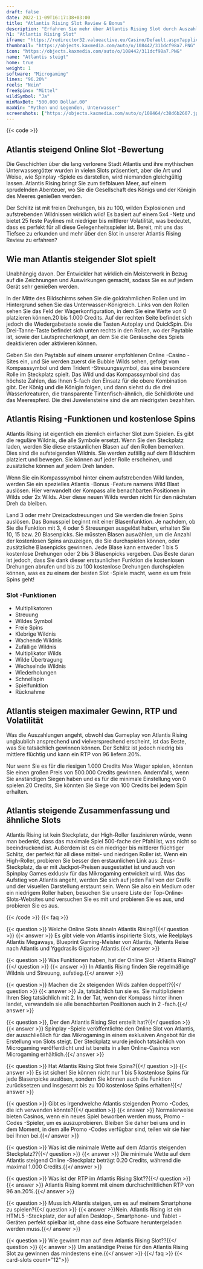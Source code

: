 ```yaml
---
draft: false
date: 2022-11-09T16:17:38+03:00
title: "Atlantis Rising Slot Review & Bonus"
description: "Erfahren Sie mehr über Atlantis Rising Slot durch Auszahlungen von Microgaming, Volatilität, RTP, Funktionen und erhalten kostenlose Spins und Casino -Boni von den Top -Online -Casinos!"
h1: "Atlantis Rising Slot"
iframe: "https://redirector32.valueactive.eu/Casino/Default.aspx?applicationid=4023&serverid=22619&gameid=atlantisRisingDesktop&ul=en&variant=uat-demo&sext1=demo&sext2=demo&lobbyURL=http://www.microgaming.co.uk/games?searchterm=atlantis%20rising&pagesize=25&sortorder=Descending&sortfield=Release%20Date"
thumbnail: "https://objects.kaxmedia.com/auto/o/108442/311dcf98a7.PNG"
icon: "https://objects.kaxmedia.com/auto/o/108442/311dcf98a7.PNG"
name: "Atlantis steigt"
home: true
weight: 1
software: "Microgaming"
lines: "96.20%"
reels: "Nein"
freeSpins: "Mittel"
wildSymbol: "Ja"
minMaxBet: "500.000 Dollar.00"
maxWin: "Mythen und Legenden, Unterwasser"
screenshots: ["https://objects.kaxmedia.com/auto/o/108464/c38d6b2607.jpeg"]
---
```


{{< code >}}<h2>Atlantis steigend Online Slot -Bewertung</h2><p>Die Geschichten über die lang verlorene Stadt Atlantis und ihre mythischen Unterwassergötter wurden in vielen Slots präsentiert, aber die Art und Weise, wie Spinplay -Spiele es darstellen, wird niemanden gleichgültig lassen. Atlantis Rising bringt Sie zum tiefblauen Meer, auf einem sprudelnden Abenteuer, wo Sie die Gesellschaft des Königs und der Königin des Meeres genießen werden.</p><p>Der Schlitz ist mit freien Drehungen, bis zu 100, wilden Explosionen und aufstrebenden Wildnissen wirklich wild! Es basiert auf einem 5x4 -Netz und bietet 25 feste Paylines mit niedriger bis mittlerer Volatilität, was bedeutet, dass es perfekt für all diese Gelegenheitsspieler ist. Bereit, mit uns das Tiefsee zu erkunden und mehr über den Slot in unserer Atlantis Rising Review zu erfahren?</p><h2>Wie man Atlantis steigender Slot spielt</h2><p>Unabhängig davon. Der Entwickler hat wirklich ein Meisterwerk in Bezug auf die Zeichnungen und Auswirkungen gemacht, sodass Sie es auf jedem Gerät sehr genießen werden.</p><p>In der Mitte des Bildschirms sehen Sie die goldrahmlichen Rollen und im Hintergrund sehen Sie das Unterwasser-Königreich. Links von den Rollen sehen Sie das Feld der Wagerkonfiguration, in dem Sie eine Wette von 0 platzieren können.20 bis 1.000 Credits. Auf der rechten Seite befindet sich jedoch die Wiedergabetaste sowie die Tasten Autoplay und QuickSpin. Die Drei-Tanne-Taste befindet sich unten rechts in den Rollen, wo der Paytable ist, sowie der Lautsprecherknopf, an dem Sie die Geräusche des Spiels deaktivieren oder aktivieren können.</p><p>Geben Sie den Paytable auf einem unserer empfohlenen Online -Casino -Sites ein, und Sie werden zuerst die Bubble Wilds sehen, gefolgt vom Kompasssymbol und dem Trident -Streuungssymbol, das eine besondere Rolle im Steckplatz spielt. Das Wild und das Kompasssymbol sind das höchste Zahlen, das Ihnen 5-fach den Einsatz für die obere Kombination gibt. Der König und die Königin folgen, und dann siehst du die drei Wasserkreaturen, die transparente Tintenfisch-ähnlich, die Schildkröte und das Meerespferd. Die drei Juwelensteine sind die am niedrigsten bezahlten.</p><h2>Atlantis Rising -Funktionen und kostenlose Spins</h2><p>Atlantis Rising ist eigentlich ein ziemlich einfacher Slot zum Spielen. Es gibt die reguläre Wildnis, die alle Symbole ersetzt. Wenn Sie den Steckplatz laden, werden Sie diese erstaunlichen Blasen auf den Rollen bemerken. Dies sind die aufsteigenden Wildnis. Sie werden zufällig auf dem Bildschirm platziert und bewegen. Sie können auf jeder Rolle erscheinen, und zusätzliche können auf jedem Dreh landen.</p><p>Wenn Sie ein Kompasssymbol hinter einem aufstrebenden Wild landen, werden Sie ein spezielles Atlantis -Bonus -Feature namens Wild Blast auslösen. Hier verwandelt der Kompass alle benachbarten Positionen in Wilds oder 2x Wilds. Aber diese neuen Wilds werden nicht für den nächsten Dreh da bleiben.</p><p>Land 3 oder mehr Dreizackstreuungen und Sie werden die freien Spins auslösen. Das Bonusspiel beginnt mit einer Blasenfunktion. Je nachdem, ob Sie die Funktion mit 3, 4 oder 5 Streuungen ausgelöst haben, erhalten Sie 10, 15 bzw. 20 Blasenpicks. Sie müssten Blasen auswählen, um die Anzahl der kostenlosen Spins anzuzeigen, die Sie durchspielen können, oder zusätzliche Blasenpicks gewinnen. Jede Blase kann entweder 1 bis 5 kostenlose Drehungen oder 2 bis 3 Blasenpicks vergeben. Das Beste daran ist jedoch, dass Sie dank dieser erstaunlichen Funktion die kostenlosen Drehungen abrufen und bis zu 100 kostenlose Drehungen durchspielen können, was es zu einem der besten Slot -Spiele macht, wenn es um freie Spins geht!</p><h3>
Slot -Funktionen</h3><ul>
<li></span>
Multiplikatoren</li>
<li></span>
Streuung</li>
<li></span>
Wildes Symbol</li>
<li></span>
Freie Spins</li>
<li></span>
Klebrige Wildnis</li>
<li></span>
Wachende Wildnis</li>
<li></span>
Zufällige Wildnis</li>
<li></span>
Multiplikator Wilds</li>
<li></span>
Wilde Übertragung</li>
<li></span>
Wechselnde Wildnis</li>
<li></span>
Wiederholungen</li>
<li></span>
Schnellspin</li>
<li></span>
Spielfunktion</li>
<li></span>
Rücknahme</li></ul><h2>Atlantis steigen maximaler Gewinn, RTP und Volatilität</h2><p>Was die Auszahlungen angeht, obwohl das Gameplay von Atlantis Rising unglaublich ansprechend und vielversprechend erscheint, ist das Beste, was Sie tatsächlich gewinnen können. Der Schlitz ist jedoch niedrig bis mittlere flüchtig und kann ein RTP von 96 liefern.20%.</p><p>Nur wenn Sie es für die riesigen 1.000 Credits Max Wager spielen, könnten Sie einen großen Preis von 500.000 Credits gewinnen. Andernfalls, wenn Sie anständigen Siegen haben und es für die minimale Einstellung von 0 spielen.20 Credits, Sie könnten Sie Siege von 100 Credits bei jedem Spin erhalten.</p><h2>Atlantis steigende Zusammenfassung und ähnliche Slots</h2><p>Atlantis Rising ist kein Steckplatz, der High-Roller faszinieren würde, wenn man bedenkt, dass das maximale Spiel 500-fache der Pfahl ist, was nicht so beeindruckend ist. Außerdem ist es ein niedriger bis mittlerer flüchtiger Schlitz, der perfekt für all diese mittel- und niedrigen Roller ist. Wenn ein High-Roller, probieren Sie besser den erstaunlichen Link aus: Zeus-Steckplatz, da er mit Jackpot-Preisen ausgestattet ist und auch von Spinplay Games exklusiv für das Mikrogaming entwickelt wird. Was das Aufstieg von Atlantis angeht, werden Sie sich auf jeden Fall von der Grafik und der visuellen Darstellung erstaunt sein. Wenn Sie also ein Medium oder ein niedrigem Roller haben, besuchen Sie unsere Liste der Top-Online-Slots-Websites und versuchen Sie es mit und probieren Sie es aus, und probieren Sie es aus.</p>
{{< /code >}}
{{< faq >}}

{{< question >}} Welche Online Slots ähneln Atlantis Rising?{{</ question >}}
{{< answer >}} Es gibt viele von Atlantis inspirierte Slots, wie Reelplays Atlantis Megaways, Blueprint Gaming-Meister von Atlantis, Netents Reise nach Atlantis und Yggdrasils Gigarise Atlantis.{{</ answer >}}

{{< question >}} Was Funktionen haben, hat der Online Slot -Atlantis Rising?{{</ question >}}
{{< answer >}} In Atlantis Rising finden Sie regelmäßige Wildnis und Streuung, aufstieg.{{</ answer >}}

{{< question >}} Machen die 2x steigenden Wilds zahlen doppelt?{{</ question >}}
{{< answer >}} Ja, tatsächlich tun sie es. Sie multiplizieren Ihren Sieg tatsächlich mit 2. In der Tat, wenn der Kompass hinter ihnen landet, verwandeln sie alle benachbarten Positionen auch in 2 -fach.{{</ answer >}}

{{< question >}}, Der den Atlantis Rising Slot erstellt hat?{{</ question >}}
{{< answer >}} Spinplay -Spiele veröffentlichte den Online Slot von Atlantis, der ausschließlich für das Mikrogaming in einem exklusiven Angebot für die Erstellung von Slots steigt. Der Steckplatz wurde jedoch tatsächlich von Microgaming veröffentlicht und ist bereits in allen Online-Casinos von Microgaming erhältlich.{{</ answer >}}

{{< question >}} Hat Atlantis Rising Slot freie Spins?{{</ question >}}
{{< answer >}} Es ist sicher! Sie können nicht nur 1 bis 5 kostenlose Spins für jede Blasenpicke auslösen, sondern Sie können auch die Funktion zurücksetzen und insgesamt bis zu 100 kostenlose Spins erhalten!{{</ answer >}}

{{< question >}} Gibt es irgendwelche Atlantis steigenden Promo -Codes, die ich verwenden könnte?{{</ question >}}
{{< answer >}} Normalerweise bieten Casinos, wenn ein neues Spiel beworben werden muss, Promo -Codes -Spieler, um es auszuprobieren. Bleiben Sie daher bei uns und in dem Moment, in dem alle Promo -Codes verfügbar sind, teilen wir sie hier bei Ihnen bei.{{</ answer >}}

{{< question >}} Was ist die minimale Wette auf dem Atlantis steigenden Steckplatz??{{</ question >}}
{{< answer >}} Die minimale Wette auf dem Atlantis steigend Online -Steckplatz beträgt 0.20 Credits, während die maximal 1.000 Credits.{{</ answer >}}

{{< question >}} Was ist der RTP im Atlantis Rising Slot??{{</ question >}}
{{< answer >}} Atlantis Rising kommt mit einem durchschnittlichen RTP von 96 an.20%.{{</ answer >}}

{{< question >}} Muss ich Atlantis steigen, um es auf meinem Smartphone zu spielen?{{</ question >}}
{{< answer >}}Nein. Atlantis Rising ist ein HTML5 -Steckplatz, der auf allen Desktop-, Smartphone- und Tablet -Geräten perfekt spielbar ist, ohne dass eine Software heruntergeladen werden muss.{{</ answer >}}

{{< question >}} Wie gewinnt man auf dem Atlantis Rising Slot??{{</ question >}}
{{< answer >}} Um anständige Preise für den Atlantis Rising Slot zu gewinnen das mindestens eine.{{</ answer >}}
{{</ faq >}}
{{< card-slots count="12">}}